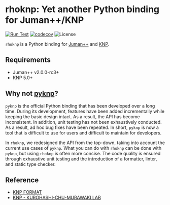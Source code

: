 # rhoknp: Yet another Python binding for Juman++/KNP

[![Run Test](https://github.com/ku-nlp/rhoknp/actions/workflows/test.yml/badge.svg)](https://github.com/ku-nlp/rhoknp/actions/workflows/test.yml)
[![codecov](https://codecov.io/gh/ku-nlp/rhoknp/branch/main/graph/badge.svg?token=29S0XMLTRG)](https://codecov.io/gh/ku-nlp/rhoknp)
![License](http://img.shields.io/badge/license-MIT-blue.svg)

`rhoknp` is a Python binding for [Juman++](https://github.com/ku-nlp/jumanpp) and [KNP](https://github.com/ku-nlp/knp).

## Requirements
- Juman++ v2.0.0-rc3+
- KNP 5.0+

## Why not [pyknp](https://github.com/ku-nlp/pyknp)?

`pyknp` is the official Python binding that has been developed over a long time.
During its development, features have been added incrementally while keeping the basic design intact.
As a result, the API has become inconsistent.
In addition, unit testing has not been exhaustively conducted.
As a result, ad hoc bug fixes have been repeated.
In short, `pyknp` is now a tool that is difficult to use for users and difficult to maintain for developers.

In `rhoknp`, we redesigned the API from the top-down, taking into account the current use cases of `pyknp`.
What you can do with `rhoknp` can be done with `pyknp`, but using `rhoknp` is often more concise.
The code quality is ensured through exhaustive unit testing and the introduction of a formatter, linter, and static type checker.

## Reference

- [KNP FORMAT](http://cr.fvcrc.i.nagoya-u.ac.jp/~sasano/knp/format.html)
- [KNP - KUROHASHI-CHU-MURAWAKI LAB](https://nlp.ist.i.kyoto-u.ac.jp/?KNP)
